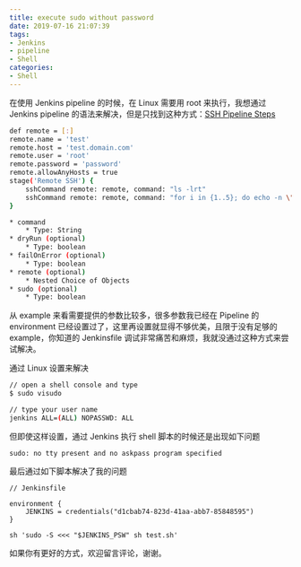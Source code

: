 ```yaml
---
title: execute sudo without password
date: 2019-07-16 21:07:39
tags: 
- Jenkins
- pipeline
- Shell
categories: 
- Shell
---
```


在使用 Jenkins pipeline 的时候，在 Linux 需要用 root 来执行，我想通过 Jenkins pipeline 的语法来解决，但是只找到这种方式：[SSH Pipeline Steps](https://jenkins.io/doc/pipeline/steps/ssh-steps/)

```bash
def remote = [:]
remote.name = 'test'
remote.host = 'test.domain.com'
remote.user = 'root'
remote.password = 'password'
remote.allowAnyHosts = true
stage('Remote SSH') {
    sshCommand remote: remote, command: "ls -lrt"
    sshCommand remote: remote, command: "for i in {1..5}; do echo -n \"Loop \$i \"; date ; sleep 1; done"
}
```

```bash
* command
    * Type: String
* dryRun (optional)
    * Type: boolean
* failOnError (optional)
    * Type: boolean
* remote (optional)
    * Nested Choice of Objects
* sudo (optional)
    * Type: boolean
```

从 example 来看需要提供的参数比较多，很多参数我已经在 Pipeline 的 environment 已经设置过了，这里再设置就显得不够优美，且限于没有足够的 example，你知道的 Jenkinsfile 调试非常痛苦和麻烦，我就没通过这种方式来尝试解决。

通过 Linux 设置来解决

```bash
// open a shell console and type
$ sudo visudo

// type your user name
jenkins ALL=(ALL) NOPASSWD: ALL
```

但即使这样设置，通过 Jenkins 执行 shell 脚本的时候还是出现如下问题

```shell
sudo: no tty present and no askpass program specified
```

最后通过如下脚本解决了我的问题

```shell
// Jenkinsfile

environment {
    JENKINS = credentials("d1cbab74-823d-41aa-abb7-85848595")
}

sh 'sudo -S <<< "$JENKINS_PSW" sh test.sh'
```

如果你有更好的方式，欢迎留言评论，谢谢。

